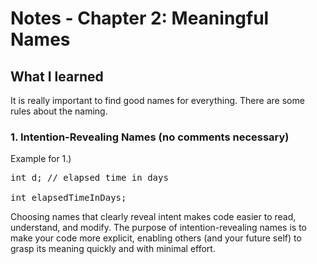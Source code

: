 # Notes - Chapter 2: Meaningful Names
## What I learned
It is really important to find good names for everything. There are some rules about the naming.
<br>
### 1. Intention-Revealing Names (no comments necessary)
Example for 1.)
<pre>
int d; // elapsed time in days 

int elapsedTimeInDays; 
</pre>
Choosing names that clearly reveal intent makes code easier to read, understand, and modify. The purpose of intention-revealing names is to make your code more explicit, enabling others (and your future self) to grasp its meaning quickly and with minimal effort.
